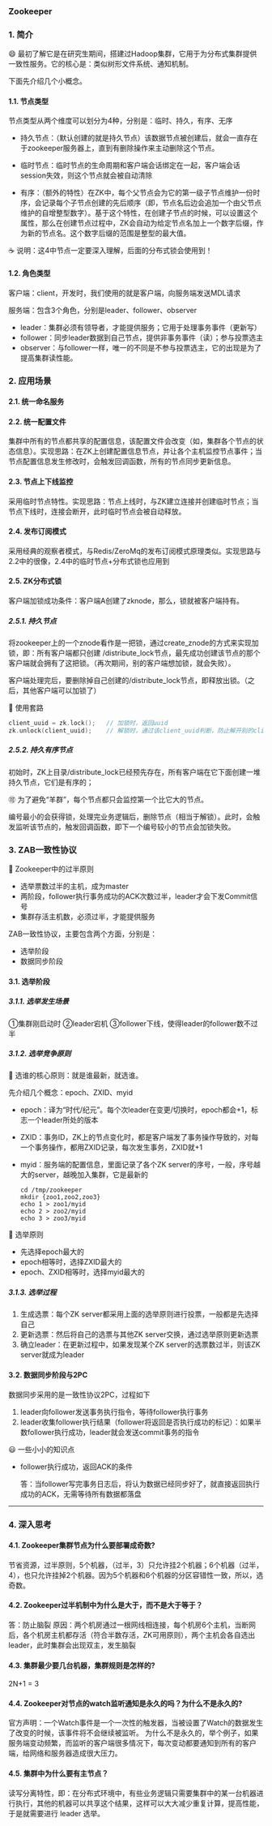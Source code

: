 
### Zookeeper

### 1. 简介

:smile: 最初了解它是在研究生期间，搭建过Hadoop集群，它用于为分布式集群提供一致性服务。它的核心是：类似树形文件系统、通知机制。

下面先介绍几个小概念。

#### 1.1. 节点类型

节点类型从两个维度可以划分为4种，分别是：临时、持久，有序、无序

- 持久节点：（默认创建的就是持久节点）该数据节点被创建后，就会一直存在于zookeeper服务器上，直到有删除操作来主动删除这个节点。

- 临时节点：临时节点的生命周期和客户端会话绑定在一起，客户端会话session失效，则这个节点就会被自动清除
- 有序：（额外的特性）在ZK中，每个父节点会为它的第一级子节点维护一份时序，会记录每个子节点创建的先后顺序（即，节点名后边会追加一个由父节点维护的自增整型数字）。基于这个特性，在创建子节点的时候，可以设置这个属性，那么在创建节点过程中，ZK会自动为给定节点名加上一个数字后缀，作为新的节点名。这个数字后缀的范围是整型的最大值。

:coffee: 说明：这4中节点一定要深入理解，后面的分布式锁会使用到！

#### 1.2. 角色类型

客户端：client，开发时，我们使用的就是客户端，向服务端发送MDL请求

服务端：包含3个角色，分别是leader、follower、observer

- leader：集群必须有领导者，才能提供服务；它用于处理事务事件（更新写）
- follower：同步leader数据到自己节点，提供非事务事件（读）；参与投票选主
- observer：与follower一样，唯一的不同是不参与投票选主，它的出现是为了提高集群读性能。

### 2. 应用场景

#### 2.1. 统一命名服务

#### 2.2. 统一配置文件

集群中所有的节点都共享的配置信息，该配置文件会改变（如，集群各个节点的状态信息）。实现思路：在ZK上创建配置信息节点，并让各个主机监控节点事件；当节点配置信息发生修改时，会触发回调函数，所有的节点同步更新信息。

#### 2.3. 节点上下线监控

采用临时节点特性。实现思路：节点上线时，与ZK建立连接并创建临时节点；当节点下线时，连接会断开，此时临时节点会被自动释放。

#### 2.4. 发布订阅模式

采用经典的观察者模式，与Redis/ZeroMq的发布订阅模式原理类似。实现思路与2.2中的很像，2.4中的临时节点+分布式锁也应用到

#### 2.5. ZK分布式锁

客户端加锁成功条件：客户端A创建了zknode，那么，锁就被客户端持有。

##### 2.5.1. 持久节点

将zookeeper上的一个znode看作是一把锁，通过create_znode的方式来实现加锁，即：所有客户端都只创建 /distribute_lock节点，最先成功创建该节点的那个客户端就会拥有了这把锁。（再次期间，别的客户端想加锁，就会失败）。

客户端处理完后，要删除掉自己创建的/distribute_lock节点，即释放出锁。（之后，其他客户端可以加锁了）

:baby_chick: 使用套路

```c
client_uuid = zk.lock();   // 加锁时，返回uuid
zk.unlock(client_uuid);    // 解锁时，通过该client_uuid判断，防止解开别的client的锁，造成锁失效
```

##### 2.5.2. 持久有序节点

初始时，ZK上目录/distribute_lock已经预先存在，所有客户端在它下面创建一堆持久节点，它们是有序的；

:accept: 为了避免“羊群”，每个节点都只会监控第一个比它大的节点。

编号最小的会获得锁，处理完业务逻辑后，删除节点（相当于解锁）。此时，会触发监听该节点的，触发回调函数，即下一个编号较小的节点会加锁失败。

### 3. ZAB一致性协议

:jack_o_lantern: Zookeeper中的过半原则

- 选举票数过半的主机，成为master
- 两阶段，follower执行事务成功的ACK次数过半，leader才会下发Commit信号
- 集群存活主机数，必须过半，才能提供服务

ZAB一致性协议，主要包含两个方面，分别是：

- 选举阶段
- 数据同步阶段

#### 3.1. 选举阶段

##### 3.1.1. 选举发生场景

①集群刚启动时 ②leader宕机 ③follower下线，使得leader的follower数不过半

##### 3.1.2. 选举竞争原则

:japanese_ogre: 选谁的核心原则：就是谁最新，就选谁。

先介绍几个概念：epoch、ZXID、myid

- epoch：译为“时代/纪元”。每个次leader在变更/切换时，epoch都会+1，标志一个leader所处的版本

- ZXID：事务ID，ZK上的节点变化时，都是客户端发了事务操作导致的，对每一个事务操作，都用ZXID记录，每次发生事务，ZXID就+1

- myid：服务端的配置信息，里面记录了各个ZK server的序号，一般，序号越大的server，越晚加入集群，它是最新的

  ```shell
  cd /tmp/zookeeper
  mkdir {zoo1,zoo2,zoo3}
  echo 1 > zoo1/myid
  echo 2 > zoo2/myid
  echo 3 > zoo3/myid
  ```

:stew: 选举原则

- 先选择epoch最大的
- epoch相等时，选择ZXID最大的
- epoch、ZXID相等时，选择myid最大的

##### 3.1.3. 选举过程

1. 生成选票：每个ZK server都采用上面的选举原则进行投票，一般都是先选择自己
2. 更新选票：然后将自己的选票与其他ZK server交换，通过选举原则更新选票
3. 确立leader：在更新过程中，如果发现某个ZK server的选票数过半，则该ZK server就成为leader



#### 3.2. 数据同步阶段与2PC

数据同步采用的是一致性协议2PC，过程如下

1. leader向follower发送事务执行指令，等待follower执行事务
2. leader收集follower执行结果（follower将返回是否执行成功的标记）：如果半数follower执行成功，leader就会发送commit事务的指令

:smiley: 一些小小的知识点

- follower执行成功，返回ACK的条件

  答：当follower写完事务日志后，将认为数据已经同步好了，就直接返回执行成功的ACK，无需等待所有数据都落盘

---



### 4. 深入思考

#### 4.1. Zookeeper集群节点为什么要部署成奇数?

节省资源，过半原则，5个机器，（过半，3）只允许挂2个机器；6个机器（过半，4），也只允许挂掉2个机器。因为5个机器和6个机器的分区容错性一致，所以，选奇数。

#### 4.2. Zookeeper过半机制中为什么是大于，而不是大于等于？

答：防止脑裂
原因：两个机房通过一根网线相连接，每个机房6个主机，当断网后，各个机房主机都存活（符合半数存活，ZK可用原则），两个主机会各自选出leader，此时集群会出现双主，发生脑裂

#### 4.3. 集群最少要几台机器，集群规则是怎样的?

2N+1 = 3

#### 4.4. Zookeeper对节点的watch监听通知是永久的吗？为什么不是永久的?

官方声明：一个Watch事件是一个一次性的触发器，当被设置了Watch的数据发生了改变的时候，该事件将不会继续被监听。
为什么不是永久的，举个例子，如果服务端变动频繁，而监听的客户端很多情况下，每次变动都要通知到所有的客户端，给网络和服务器造成很大压力。

#### 4.5. 集群中为什么要有主节点？

读写分离特性，即：在分布式环境中，有些业务逻辑只需要集群中的某一台机器进行执行，其他的机器可以共享这个结果，这样可以大大减少重复计算，提高性能，于是就需要进行 leader 选举。
